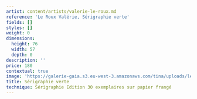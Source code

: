 ```yaml
---
artist: content/artists/valerie-le-roux.md
reference: 'Le Roux Valérie, Sérigraphie verte'
fields: []
styles: []
weight: 0
dimensions:
  height: 76
  width: 57
  depth: 0
description: ''
price: 180
contextual: true
image: 'https://galerie-gaia.s3.eu-west-3.amazonaws.com/tina/uploads/le-roux-valerie/galerie-gaia-valérie leroux-IMG_6330.jpg'
title: Sérigraphie verte
technique: Sérigraphie Edition 30 exemplaires sur papier frangé
---
```


